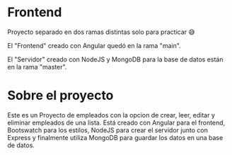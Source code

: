 # Frontend

Proyecto separado en dos ramas distintas solo para practicar 😅

El "Frontend" creado con Angular quedó en la rama "main". 

El "Servidor" creado con NodeJS y MongoDB para la base de datos están en la rama "master".

# Sobre el proyecto

Este es un Proyecto de empleados con la opcion de crear, leer, editar y eliminar empleados de una lista. Está creado con Angular para el frontend, Bootswatch para los estilos, NodeJS para crear el servidor junto con Express y finalmente utiliza MongoDB para guardar los datos en una base de datos. 
